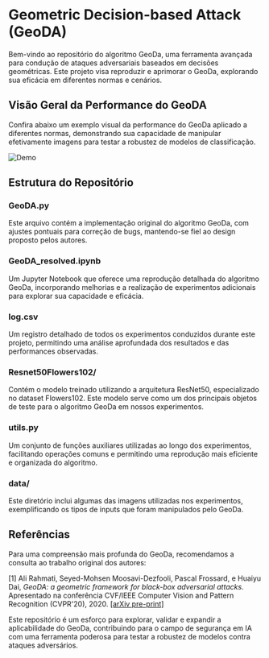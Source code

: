 # Geometric Decision-based Attack (GeoDA)

Bem-vindo ao repositório do algoritmo GeoDa, uma ferramenta avançada para condução de ataques adversariais baseados em decisões geométricas. Este projeto visa reproduzir e aprimorar o GeoDa, explorando sua eficácia em diferentes normas e cenários.

## Visão Geral da Performance do GeoDA

Confira abaixo um exemplo visual da performance do GeoDa aplicado a diferentes normas, demonstrando sua capacidade de manipular efetivamente imagens para testar a robustez de modelos de classificação.

![Demo](https://user-images.githubusercontent.com/36679506/75689719-aa821b00-5c6f-11ea-9b6b-b78ff3ed871b.jpg)

## Estrutura do Repositório

### GeoDA.py

Este arquivo contém a implementação original do algoritmo GeoDa, com ajustes pontuais para correção de bugs, mantendo-se fiel ao design proposto pelos autores.

### GeoDA_resolved.ipynb

Um Jupyter Notebook que oferece uma reprodução detalhada do algoritmo GeoDa, incorporando melhorias e a realização de experimentos adicionais para explorar sua capacidade e eficácia.

### log.csv

Um registro detalhado de todos os experimentos conduzidos durante este projeto, permitindo uma análise aprofundada dos resultados e das performances observadas.

### Resnet50Flowers102/

Contém o modelo treinado utilizando a arquitetura ResNet50, especializado no dataset Flowers102. Este modelo serve como um dos principais objetos de teste para o algoritmo GeoDa em nossos experimentos.

### utils.py

Um conjunto de funções auxiliares utilizadas ao longo dos experimentos, facilitando operações comuns e permitindo uma reprodução mais eficiente e organizada do algoritmo.

### data/

Este diretório inclui algumas das imagens utilizadas nos experimentos, exemplificando os tipos de inputs que foram manipulados pelo GeoDa.

## Referências

Para uma compreensão mais profunda do GeoDa, recomendamos a consulta ao trabalho original dos autores:

[1] Ali Rahmati, Seyed-Mohsen Moosavi-Dezfooli, Pascal Frossard, e Huaiyu Dai, *GeoDA: a geometric framework for black-box adversarial attacks*. Apresentado na conferência CVF/IEEE Computer Vision and Pattern Recognition (CVPR'20), 2020. [[arXiv pre-print]](http://arxiv.org/abs/2003.06468)

Este repositório é um esforço para explorar, validar e expandir a aplicabilidade do GeoDa, contribuindo para o campo de segurança em IA com uma ferramenta poderosa para testar a robustez de modelos contra ataques adversários.
